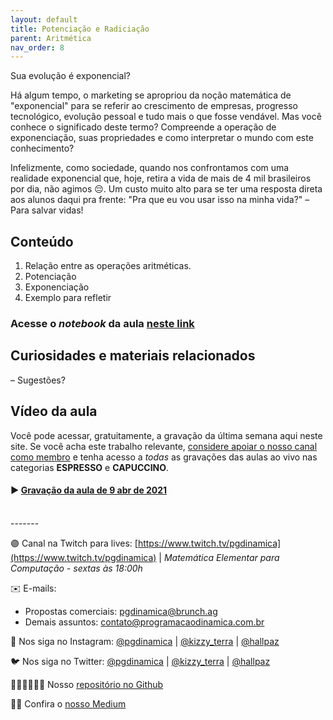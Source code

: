 ```yaml
---
layout: default
title: Potenciação e Radiciação
parent: Aritmética
nav_order: 8
---
```


Sua evolução é exponencial?

Há algum tempo, o marketing se apropriou da noção matemática de "exponencial" para se referir ao crescimento de empresas, progresso tecnológico, evolução pessoal e tudo mais o que fosse vendável. Mas você conhece o significado deste termo? Compreende a operação de exponenciação, suas propriedades e como interpretar o mundo com este conhecimento?

Infelizmente, como sociedade, quando nos confrontamos com uma realidade exponencial que, hoje, retira a vida de mais de 4 mil brasileiros por dia, não agimos 😔. Um custo muito alto para se ter uma resposta direta aos alunos daqui pra frente: "Pra que eu vou usar isso na minha vida?" – Para salvar vidas!

## Conteúdo 

1. Relação entre as operações aritméticas.
2. Potenciação
3. Exponenciação
4. Exemplo para refletir

### Acesse o *notebook* da aula <a href="/notebooks/mec008_exponenciacao.html" target="_black">neste link</a>

## Curiosidades e materiais relacionados

– Sugestões?

## Vídeo da aula

Você pode acessar, gratuitamente, a gravação da última semana aqui neste site. Se você acha este trabalho relevante, [considere apoiar o nosso canal como membro](https://youtube.com/programacaodinamica/join) e tenha acesso a *todas* as gravações das aulas ao vivo nas categorias **ESPRESSO** e **CAPUCCINO**. 

#### ▶️ [Gravação da aula de 9 abr de 2021](https://youtu.be/DtvREaZaMfo)

<br/>
-------

🟣 Canal na Twitch para lives: [https://www.twitch.tv/pgdinamica](https://www.twitch.tv/pgdinamica) | *Matemática Elementar para Computação - sextas às 18:00h*


✉️ E-mails:
* Propostas comerciais: [pgdinamica@brunch.ag](mailto:pgdinamica@brunch.ag)
* Demais assuntos: [contato@programacaodinamica.com.br](mailto:pgdinamica@brunch.ag)

📸 Nos siga no Instagram: [@pgdinamica](https://instagram.com/pgdinamica) | [@kizzy_terra](https://instagram.com/kizzy_terra) | [@hallpaz](https://instagram.com/hallpaz)

🐦 Nos siga no Twitter: [@pgdinamica](https://twitter.com/pgdinamica) | [@kizzy_terra](https://twitter.com/kizzy_terra) | [@hallpaz](https://twitter.com/hallpaz)

👩🏾‍💻👨🏾‍💻 Nosso [repositório no Github](https://github.com/programacaodinamica)

✍🏾 Confira o [nosso Medium](https://medium.com/programacaodinamica)